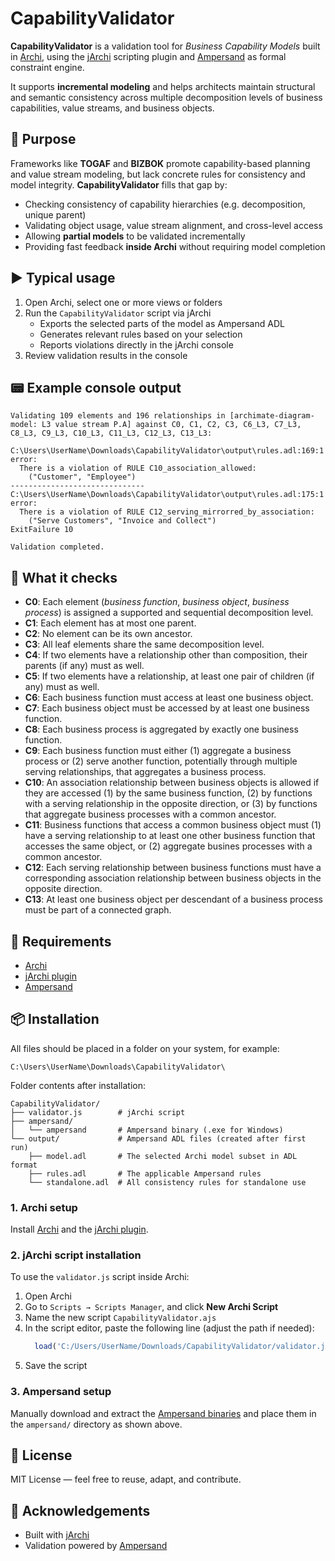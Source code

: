 # CapabilityValidator

**CapabilityValidator** is a validation tool for *Business Capability Models* built in [Archi](https://www.archimatetool.com/), using the [jArchi](https://github.com/archimatetool/archi-scripting-plugin) scripting plugin and [Ampersand](https://github.com/AmpersandTarski/Ampersand) as formal constraint engine.

It supports **incremental modeling** and helps architects maintain structural and semantic consistency across multiple decomposition levels of business capabilities, value streams, and business objects.

## 🎯 Purpose

Frameworks like **TOGAF** and **BIZBOK** promote capability-based planning and value stream modeling, but lack concrete rules for consistency and model integrity.  **CapabilityValidator** fills that gap by:

- Checking consistency of capability hierarchies (e.g. decomposition, unique parent)
- Validating object usage, value stream alignment, and cross-level access
- Allowing **partial models** to be validated incrementally
- Providing fast feedback **inside Archi** without requiring model completion

## ▶️ Typical usage

1. Open Archi, select one or more views or folders
2. Run the `CapabilityValidator` script via jArchi
    - Exports the selected parts of the model as Ampersand ADL
    - Generates relevant rules based on your selection
    - Reports violations directly in the jArchi console
3. Review validation results in the console

## 📟 Example console output

```
Validating 109 elements and 196 relationships in [archimate-diagram-model: L3 value stream P.A] against C0, C1, C2, C3, C6_L3, C7_L3, C8_L3, C9_L3, C10_L3, C11_L3, C12_L3, C13_L3:

C:\Users\UserName\Downloads\CapabilityValidator\output\rules.adl:169:1 error:
  There is a violation of RULE C10_association_allowed:
    ("Customer", "Employee")
------------------------------
C:\Users\UserName\Downloads\CapabilityValidator\output\rules.adl:175:1 error:
  There is a violation of RULE C12_serving_mirrorred_by_association:
    ("Serve Customers", "Invoice and Collect")
ExitFailure 10

Validation completed.
```

## 🧪 What it checks

- **C0**: Each element (*business function*, *business object*, *business process*) is assigned a supported and sequential decomposition level.
- **C1**: Each element has at most one parent.
- **C2**: No element can be its own ancestor.
- **C3**: All leaf elements share the same decomposition level.
- **C4**: If two elements have a relationship other than composition, their parents (if any) must as well.
- **C5**: If two elements have a relationship, at least one pair of children (if any) must as well.
- **C6**: Each business function must access at least one business object.
- **C7**: Each business object must be accessed by at least one business function.
- **C8**: Each business process is aggregated by exactly one business function.
- **C9**: Each business function must either (1) aggregate a business process or (2) serve another function, potentially through multiple serving relationships, that aggregates a business process.
- **C10**: An association relationship between business objects is allowed if they are accessed (1) by the same business function, (2) by functions with a serving relationship in the opposite direction, or (3) by functions that aggregate business processes with a common ancestor.
- **C11**: Business functions that access a common business object must (1) have a serving relationship to at least one other business function that accesses the same object, or (2) aggregate busines processes with a common ancestor.
- **C12**: Each serving relationship between business functions must have a corresponding association relationship between business objects in the opposite direction.
- **C13**: At least one business object per descendant of a business process must be part of a connected graph.

## 🔧 Requirements

- [Archi](https://www.archimatetool.com/)
- [jArchi plugin](https://github.com/archimatetool/archi-scripting-plugin)
- [Ampersand](https://github.com/AmpersandTarski/Ampersand)


## 📦 Installation

All files should be placed in a folder on your system, for example:
```
C:\Users\UserName\Downloads\CapabilityValidator\
```
Folder contents after installation:
```
CapabilityValidator/
├── validator.js        # jArchi script
├── ampersand/
│   └── ampersand       # Ampersand binary (.exe for Windows)
└── output/             # Ampersand ADL files (created after first run)
    ├── model.adl       # The selected Archi model subset in ADL format
    ├── rules.adl       # The applicable Ampersand rules
    └── standalone.adl  # All consistency rules for standalone use
```

### 1. Archi setup
Install [Archi](https://www.archimatetool.com/) and the [jArchi plugin](https://github.com/archimatetool/archi-scripting-plugin).

### 2. jArchi script installation
To use the `validator.js` script inside Archi:
1.  Open Archi
2.  Go to `Scripts → Scripts Manager`, and click **New Archi Script**
3.  Name the new script `CapabilityValidator.ajs`
4.  In the script editor, paste the following line (adjust the path if needed):
	```javascript
      load('C:/Users/UserName/Downloads/CapabilityValidator/validator.js');
5.  Save the script

### 3. Ampersand setup
Manually download and extract the [Ampersand binaries](https://github.com/AmpersandTarski/Ampersand/releases) and place them in the `ampersand/` directory as shown above.


## 📜 License

MIT License — feel free to reuse, adapt, and contribute.

## 🔗 Acknowledgements

- Built with [jArchi](https://github.com/archimatetool/archi-scripting-plugin)
- Validation powered by [Ampersand](https://github.com/AmpersandTarski/Ampersand)
